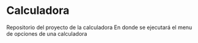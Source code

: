 # Calculadora
Repositorio del proyecto de la calculadora
En donde se ejecutará el menu de opciones de una calculadora
